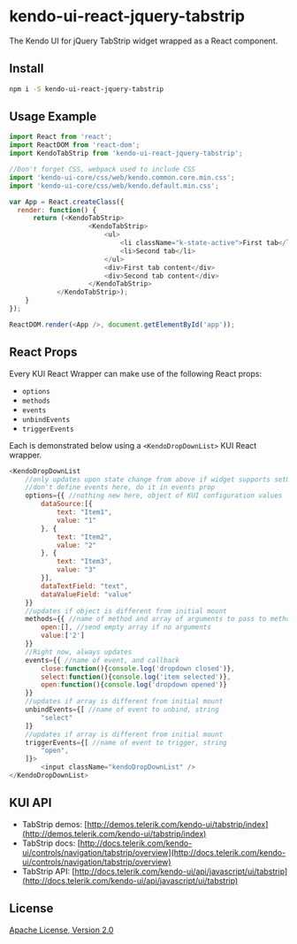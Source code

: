 # kendo-ui-react-jquery-tabstrip

The Kendo UI for jQuery TabStrip widget wrapped as a React component.

## Install

```bash
npm i -S kendo-ui-react-jquery-tabstrip
```

## Usage Example

```javascript
import React from 'react';
import ReactDOM from 'react-dom';
import KendoTabStrip from 'kendo-ui-react-jquery-tabstrip';

//Don't forget CSS, webpack used to include CSS
import 'kendo-ui-core/css/web/kendo.common.core.min.css';
import 'kendo-ui-core/css/web/kendo.default.min.css';

var App = React.createClass({
  render: function() {
	  return (<KendoTabStrip>
					<KendoTabStrip>
						<ul>
							<li className="k-state-active">First tab</li>
							<li>Second tab</li>
						</ul>
						<div>First tab content</div>
						<div>Second tab content</div>
					</KendoTabStrip>
	  		</KendoTabStrip>);
	}
});

ReactDOM.render(<App />, document.getElementById('app'));
```

## React Props

Every KUI React Wrapper can make use of the following React props:

* `options`
* `methods`
* `events`
* `unbindEvents`
* `triggerEvents`

Each is demonstrated below using a `<KendoDropDownList>` KUI React wrapper.

```javascript
<KendoDropDownList
	//only updates upon state change from above if widget supports setOptions()
	//don't define events here, do it in events prop
	options={{ //nothing new here, object of KUI configuration values
		dataSource:[{
			text: "Item1",
			value: "1"
		}, {
			text: "Item2",
			value: "2"
		}, {
			text: "Item3",
			value: "3"
		}],
		dataTextField: "text",
		dataValueField: "value"
	}}
	//updates if object is different from initial mount
	methods={{ //name of method and array of arguments to pass to method
		open:[], //send empty array if no arguments
		value:['2']
	}}
	//Right now, always updates
	events={{ //name of event, and callback
		close:function(){console.log('dropdown closed')},
		select:function(){console.log('item selected')},
		open:function(){console.log('dropdown opened')}
	}}
	//updates if array is different from initial mount
	unbindEvents={[ //name of event to unbind, string
		"select"
	]}
	//updates if array is different from initial mount
	triggerEvents={[ //name of event to trigger, string
		"open",
	]}>
		<input className="kendoDropDownList" />
</KendoDropDownList>
```

## KUI API

* TabStrip demos: [http://demos.telerik.com/kendo-ui/tabstrip/index](http://demos.telerik.com/kendo-ui/tabstrip/index)
* TabStrip docs: [http://docs.telerik.com/kendo-ui/controls/navigation/tabstrip/overview](http://docs.telerik.com/kendo-ui/controls/navigation/tabstrip/overview)
* TabStrip API: [http://docs.telerik.com/kendo-ui/api/javascript/ui/tabstrip](http://docs.telerik.com/kendo-ui/api/javascript/ui/tabstrip)

## License

[Apache License, Version 2.0](http://www.apache.org/licenses/LICENSE-2.0)
